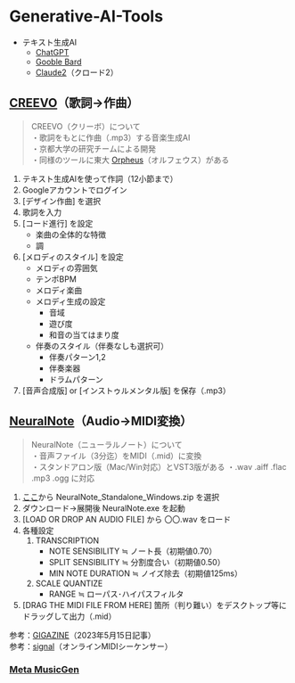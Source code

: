 # Generative-AI-Tools

* テキスト生成AI
    * [ChatGPT](https://chat.openai.com/)
    * [Gooble Bard](https://bard.google.com/chat)
    * [Claude2](https://claude.ai/chats)（クロード2）


## [**CREEVO**](https://creevo-music.com/)（歌詞→作曲）

> CREEVO（クリーボ）について  
    ・歌詞をもとに作曲（.mp3）する音楽生成AI  
    ・京都大学の研究チームによる開発  
    ・同様のツールに東大 [Orpheus](https://www.orpheus-music.org/)（オルフェウス）がある

1. テキスト生成AIを使って作詞（12小節まで）
1. Googleアカウントでログイン
1. [デザイン作曲] を選択
1. 歌詞を入力
1. [コード進行] を設定
    * 楽曲の全体的な特徴
    * 調
1. [メロディのスタイル] を設定
    * メロディの雰囲気
    * テンポBPM
    * メロディ楽曲
    * メロディ生成の設定
        * 音域
        * 遊び度
        * 和音の当てはまり度
    * 伴奏のスタイル（伴奏なしも選択可）
        * 伴奏パターン1,2
        * 伴奏楽器
        * ドラムパターン
1. [音声合成版] or [インストゥルメンタル版] を保存（.mp3）


## [**NeuralNote**](https://github.com/DamRsn/NeuralNote)（Audio→MIDI変換）

> NeuralNote（ニューラルノート）について  
    ・音声ファイル（3分迄）をMIDI（.mid）に変換  
    ・スタンドアロン版（Mac/Win対応）とVST3版がある
    ・.wav .aiff .flac .mp3 .ogg に対応

1. [ここ](https://github.com/DamRsn/NeuralNote/releases)から NeuralNote_Standalone_Windows.zip を選択
1. ダウンロード→展開後 NeuralNote.exe を起動
1. [LOAD OR DROP AN AUDIO FILE] から 〇〇.wav をロード
1. 各種設定  
    1. TRANSCRIPTION
        * NOTE SENSIBILITY ≒ ノート長（初期値0.70）
        * SPLIT SENSIBILITY ≒ 分割度合い（初期値0.50）
        * MIN NOTE DURATION ≒ ノイズ除去（初期値125ms）
    1. SCALE QUANTIZE
        * RANGE ≒ ローパス･ハイパスフィルタ
1. [DRAG THE MIDI FILE FROM HERE] 箇所（判り難い）をデスクトップ等にドラッグして出力（.mid）  

参考：[GIGAZINE](https://gigazine.net/news/20230515-neuralnote/)（2023年5月15日記事）  
参考：[signal](https://signal.vercel.app/)（オンラインMIDIシーケンサー）  


### [**Meta MusicGen**](https://huggingface.co/spaces/facebook/MusicGen)